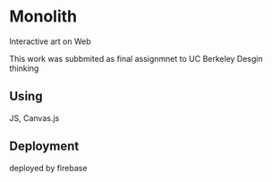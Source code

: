 # Monolith
Interactive art on Web 

This work was subbmited as final assignmnet to UC Berkeley Desgin thinking 

## Using
JS, Canvas.js

## Deployment
deployed by firebase

